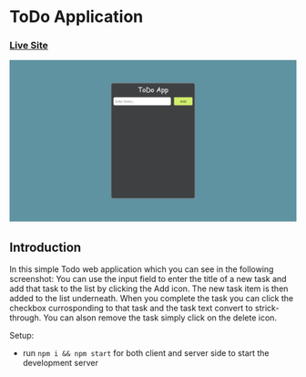 # ToDo Application

### [Live Site](https://naveenambookken.github.io/Simple-ToDo-App-ReactJs/)

![ToDo Application](https://github.com/naveenambookken/Simple-ToDo-App-ReactJs/blob/main/public/screenshot.jpg)

## Introduction

In this simple Todo web application which you can see in the following screenshot: You can use the input field to enter the title of a new task and add that task to the list by clicking the Add icon.  The new task item is then added to the list underneath. When you complete the task you can click the checkbox currosponding to that task and the task text convert to strick-through. You can alson remove the task simply click on the delete icon.

Setup:
- run ```npm i && npm start``` for both client and server side to start the development server
